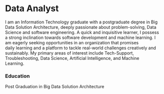 # Data Analyst
I am an Information Technology graduate with a postgraduate degree in Big Data Solution Architecture, deeply passionate 
about problem-solving, Data Science and software engineering. A quick and inquisitive learner, I possess a strong inclination 
towards software development and machine learning. I am eagerly seeking opportunities in an organization that promises  
daily learning and a platform to tackle real-world challenges creatively and sustainably. My primary areas of interest include 
Tech-Support, Troubleshooting, Data Science, Artificial Intelligence, and Machine Learning.
### Education
Post Graduation in Big Data Solution Architecture 





